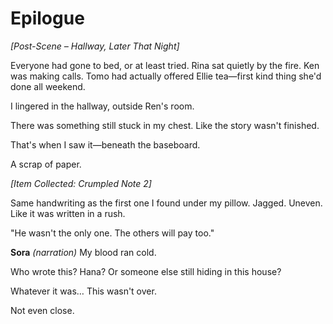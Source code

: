 # Epilogue

*[Post-Scene – Hallway, Later That Night]*

Everyone had gone to bed, or at least tried.
 Rina sat quietly by the fire. Ken was making calls. Tomo had actually offered Ellie tea—first kind thing she'd done all weekend.

I lingered in the hallway, outside Ren's room.

There was something still stuck in my chest. Like the story wasn't finished.

That's when I saw it—beneath the baseboard.

A scrap of paper.

*[Item Collected: Crumpled Note 2]*

Same handwriting as the first one I found under my pillow.
 Jagged. Uneven. Like it was written in a rush.

"He wasn't the only one.
 The others will pay too."

**Sora**
 *(narration)*
 My blood ran cold.

Who wrote this? Hana?
 Or someone else still hiding in this house?

Whatever it was…
 This wasn't over.

Not even close.

